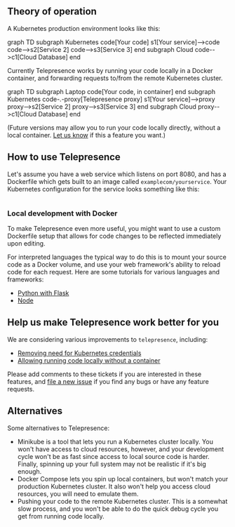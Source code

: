 ## Theory of operation

A Kubernetes production environment looks like this:

<div class="mermaid">
graph TD
  subgraph Kubernetes
    code[Your code]
    s1[Your service]-->code
    code-->s2[Service 2]
    code-->s3[Service 3]
  end
  subgraph Cloud
    code-->c1[Cloud Database]
  end
</div>

Currently Telepresence works by running your code locally in a Docker container, and forwarding requests to/from the remote Kubernetes cluster.

<div class="mermaid">
graph TD
  subgraph Laptop
    code[Your code, in container]
  end
  subgraph Kubernetes
    code-.-proxy[Telepresence proxy]
    s1[Your service]-->proxy
    proxy-->s2[Service 2]
    proxy-->s3[Service 3]
  end
  subgraph Cloud
    proxy-->c1[Cloud Database]
  end
</div>

(Future versions may allow you to run your code locally directly, without a local container.
[Let us know](https://github.com/datawire/telepresence/issues/1) if this a feature you want.)

## How to use Telepresence

Let's assume you have a web service which listens on port 8080, and has a Dockerfile which gets built to an image called `examplecom/yourservice`.
Your Kubernetes configuration for the service looks something like this:

```yaml

```



### Local development with Docker

To make Telepresence even more useful, you might want to use a custom Dockerfile setup that allows for code changes to be reflected immediately upon editing.

For interpreted languages the typical way to do this is to mount your source code as a Docker volume, and use your web framework's ability to reload code for each request.
Here are some tutorials for various languages and frameworks:

* [Python with Flask](http://matthewminer.com/2015/01/25/docker-dev-environment-for-web-app.html)
* [Node](http://fostertheweb.com/2016/02/nodemon-inside-docker-container/)

## Help us make Telepresence work better for you

We are considering various improvements to `telepresence`, including:

* [Removing need for Kubernetes credentials](https://github.com/datawire/telepresence/issues/2)
* [Allowing running code locally without a container](https://github.com/datawire/telepresence/issues/1)

Please add comments to these tickets if you are interested in these features, and [file a new issue](https://github.com/datawire/telepresence/issues/new) if you find any bugs or have any feature requests.

## Alternatives

Some alternatives to Telepresence:

* Minikube is a tool that lets you run a Kubernetes cluster locally.
  You won't have access to cloud resources, however, and your development cycle won't be as fast since access to local source code is harder.
  Finally, spinning up your full system may not be realistic if it's big enough.
* Docker Compose lets you spin up local containers, but won't match your production Kubernetes cluster.
  It also won't help you access cloud resources, you will need to emulate them.
* Pushing your code to the remote Kubernetes cluster.
  This is a somewhat slow process, and you won't be able to do the quick debug cycle you get from running code locally.
